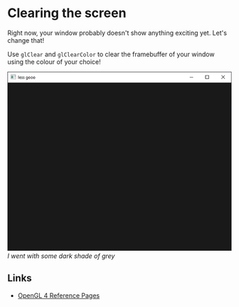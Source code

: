 # Clearing the screen

Right now, your window probably doesn't show anything exciting yet. Let's change
that!

Use `glClear` and `glClearColor` to clear the framebuffer of your window using
the colour of your choice!

![A cleared window](./res/win_clear.png) _I went with some dark shade of grey_

## Links

- [OpenGL 4 Reference Pages][opengl-refpages]

[opengl-refpages]: https://www.khronos.org/registry/OpenGL-Refpages/gl4/
